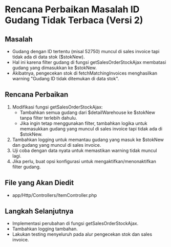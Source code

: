 # Rencana Perbaikan Masalah ID Gudang Tidak Terbaca (Versi 2)

## Masalah
- Gudang dengan ID tertentu (misal 52750) muncul di sales invoice tapi tidak ada di data stok ($stokNew).
- Hal ini karena filter gudang di fungsi getSalesOrderStockAjax membatasi gudang yang dimasukkan ke $stokNew.
- Akibatnya, pengecekan stok di fetchMatchingInvoices menghasilkan warning "Gudang ID tidak ditemukan di data stok".

## Rencana Perbaikan
1. Modifikasi fungsi getSalesOrderStockAjax:
   - Tambahkan semua gudang dari $detailWarehouse ke $stokNew tanpa filter terlebih dahulu.
   - Jika ingin tetap menggunakan filter, tambahkan logika untuk memasukkan gudang yang muncul di sales invoice tapi tidak ada di $stokNew.
2. Tambahkan logging untuk memantau gudang yang masuk ke $stokNew dan gudang yang muncul di sales invoice.
3. Uji coba dengan data nyata untuk memastikan warning tidak muncul lagi.
4. Jika perlu, buat opsi konfigurasi untuk mengaktifkan/menonaktifkan filter gudang.

## File yang Akan Diedit
- app/Http/Controllers/ItemController.php

## Langkah Selanjutnya
- Implementasi perubahan di fungsi getSalesOrderStockAjax.
- Tambahkan logging tambahan.
- Lakukan testing menyeluruh pada alur pengecekan stok dan sales invoice.
